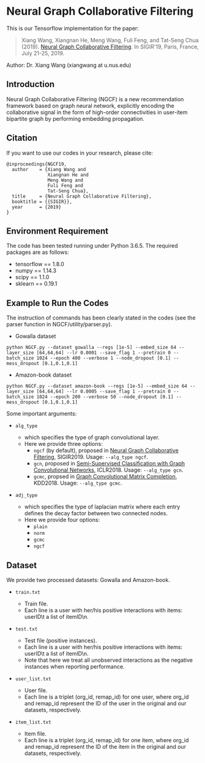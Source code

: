 # Neural Graph Collaborative Filtering
This is our Tensorflow implementation for the paper:

>Xiang Wang, Xiangnan He, Meng Wang, Fuli Feng, and Tat-Seng Chua (2019). [Neural Graph Collaborative Filtering](https://www.comp.nus.edu.sg/~xiangnan/papers/sigir19-NGCF.pdf). In SIGIR'19, Paris, France, July 21-25, 2019.

Author: Dr. Xiang Wang (xiangwang at u.nus.edu)

## Introduction
Neural Graph Collaborative Filtering (NGCF) is a new recommendation framework based on graph neural network, explicitly encoding the collaborative signal in the form of high-order connectivities in user-item bipartite graph by performing embedding propagation.

## Citation 
If you want to use our codes in your research, please cite:
```
@inproceedings{NGCF19,
  author    = {Xiang Wang and
               Xiangnan He and
               Meng Wang and
               Fuli Feng and
               Tat-Seng Chua},
  title     = {Neural Graph Collaborative Filtering},
  booktitle = {{SIGIR}},
  year      = {2019}
}
```
## Environment Requirement
The code has been tested running under Python 3.6.5. The required packages are as follows:
* tensorflow == 1.8.0
* numpy == 1.14.3
* scipy == 1.1.0
* sklearn == 0.19.1

## Example to Run the Codes
The instruction of commands has been clearly stated in the codes (see the parser function in NGCF/utility/parser.py).
* Gowalla dataset
```
python NGCF.py --dataset gowalla --regs [1e-5] --embed_size 64 --layer_size [64,64,64] --lr 0.0001 --save_flag 1 --pretrain 0 --batch_size 1024 --epoch 400 --verbose 1 --node_dropout [0.1] --mess_dropout [0.1,0.1,0.1]
```

* Amazon-book dataset
```
python NGCF.py --dataset amazon-book --regs [1e-5] --embed_size 64 --layer_size [64,64,64] --lr 0.0005 --save_flag 1 --pretrain 0 --batch_size 1024 --epoch 200 --verbose 50 --node_dropout [0.1] --mess_dropout [0.1,0.1,0.1]
```
Some important arguments:
* `alg_type`
  * which specifies the type of graph convolutional layer.
  * Here we provide three options:
    * `ngcf` (by default), proposed in [Neural Graph Collaborative Filtering](https://www.comp.nus.edu.sg/~xiangnan/papers/sigir19-NGCF.pdf), SIGIR2019. Usage: `--alg_type ngcf`.
    * `gcn`, proposed in [Semi-Supervised Classification with Graph Convolutional Networks](https://openreview.net/pdf?id=SJU4ayYgl), ICLR2018. Usage: `--alg_type gcn`.
    * `gcmc`, propsed in [Graph Convolutional Matrix Completion](https://www.kdd.org/kdd2018/files/deep-learning-day/DLDay18_paper_32.pdf), KDD2018. Usage: `--alg_type gcmc`.
  
* `adj_type`
  * which specifies the type of laplacian matrix where each entry defines the decay factor between two connected nodes.
  * Here we provide four options:
    * `plain`
    * `norm`
    * `gcmc`
    * `ngcf`

## Dataset
We provide two processed datasets: Gowalla and Amazon-book.
* `train.txt`
  * Train file.
  * Each line is a user with her/his positive interactions with items: userID\t a list of itemID\n.

* `test.txt`
  * Test file (positive instances).
  * Each line is a user with her/his positive interactions with items: userID\t a list of itemID\n.
  * Note that here we treat all unobserved interactions as the negative instances when reporting performance.
  
* `user_list.txt`
  * User file.
  * Each line is a triplet (org_id, remap_id) for one user, where org_id and remap_id represent the ID of the user in the original and our datasets, respectively.
  
* `item_list.txt`
  * Item file.
  * Each line is a triplet (org_id, remap_id) for one item, where org_id and remap_id represent the ID of the item in the original and our datasets, respectively.
